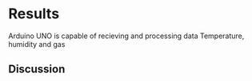 # Results

Arduino UNO is capable of recieving and processing data
Temperature, humidity and gas

## Discussion

